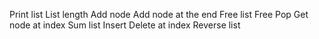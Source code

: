 Print list
List length
Add node
Add node at the end
Free list
Free
Pop
Get node at index
Sum list
Insert
Delete at index
Reverse list
